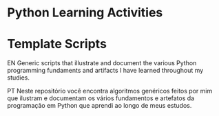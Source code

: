 # Python Learning Activities
# Template Scripts

EN
Generic scripts that illustrate and document the various Python programming fundaments and artifacts I have learned throughout my studies.

PT
Neste repositório você encontra algoritmos genéricos feitos por mim que ilustram e documentam os vários fundamentos e artefatos da programação em Python que aprendi ao longo de meus estudos.